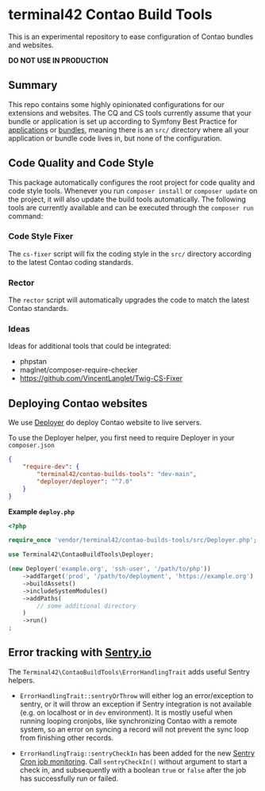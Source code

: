 # terminal42 Contao Build Tools

This is an experimental repository to ease configuration of Contao bundles and websites.

**DO NOT USE IN PRODUCTION**

## Summary

This repo contains some highly opinionated configurations for our extensions and websites.
The CQ and CS tools currently assume that your bundle or application is set up according to
Symfony Best Practice for [applications][SFBP] or [bundles][SBPB], meaning there is an `src/`
directory where all your application or bundle code lives in, but none of the configuration.


## Code Quality and Code Style

This package automatically configures the root project for code quality and code style tools.
Whenever you run `composer install` or `composer update` on the project, it will also update
the build tools automatically. The following tools are currently available and can be executed
through the `composer run` command:

### Code Style Fixer

The `cs-fixer` script will fix the coding style in the `src/` directory according to the 
latest Contao coding standards.

### Rector

The `rector` script will automatically upgrades the code to match the latest Contao standards.

### Ideas

Ideas for additional tools that could be integrated:
 - phpstan
 - maglnet/composer-require-checker
 - https://github.com/VincentLanglet/Twig-CS-Fixer


## Deploying Contao websites

We use [Deployer](Deployer) do deploy Contao website to live servers.

To use the Deployer helper, you first need to require Deployer in your `composer.json`

```json
{
    "require-dev": {
        "terminal42/contao-builds-tools": "dev-main",
        "deployer/deployer": "^7.0"
    }
}
```

**Example `deploy.php`**

```php
<?php

require_once 'vendor/terminal42/contao-builds-tools/src/Deployer.php';

use Terminal42\ContaoBuildTools\Deployer;

(new Deployer('example.org', 'ssh-user', '/path/to/php'))
    ->addTarget('prod', '/path/to/deployment', 'https://example.org')
    ->buildAssets()
    ->includeSystemModules()
    ->addPaths(
        // some additional directory
    )
    ->run()
;
```


## Error tracking with [Sentry.io][Sentry]

The `Terminal42\ContaoBuildTools\ErrorHandlingTrait` adds useful Sentry helpers.

 - `ErrorHandlingTrait::sentryOrThrow` will either log an error/exception to sentry,
    or it will throw an exception if Sentry integration is not available (e.g. on localhost
    or in `dev` environment). It is mostly useful when running looping cronjobs, like 
    synchronizing Contao with a remote system, so an error on syncing a record will not prevent
    the sync loop from finishing other records.

 - `ErrorHandlingTraig::sentryCheckIn` has been added for the new [Sentry Cron job monitoring][SentryCron].
    Call `sentryCheckIn()` without argument to start a check in, and subsequently with a boolean
    `true` or `false` after the job has successfully run or failed.


[Deployer]: https://deployer.org
[Sentry]: https://sentry.io
[SentryCron]: https://docs.sentry.io/product/crons/
[SFBP]: https://symfony.com/doc/current/best_practices.html
[SBPB]: https://symfony.com/doc/current/bundles/best_practices.html
